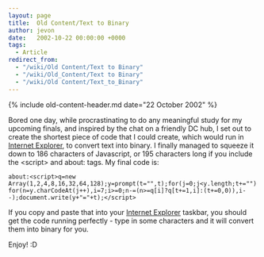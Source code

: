 ```yaml
---
layout: page
title:  Old Content/Text to Binary
author: jevon
date:   2002-10-22 00:00:00 +0000
tags:
  - Article
redirect_from:
  - "/wiki/Old Content/Text to Binary"
  - "/wiki/Old_Content/Text to Binary"
  - "/wiki/Old Content/Text_to_Binary"
---
```


{% include old-content-header.md date="22 October 2002" %}

Bored one day, while procrastinating to do any meaningful study for my upcoming finals, and inspired by the chat on a friendly DC hub, I set out to create the shortest piece of code that I could create, which would run in [Internet Explorer](internet-explorer.md), to convert text into binary. I finally managed to squeeze it down to 186 characters of Javascript, or 195 characters long if you include the &lt;script&gt; and about: tags. My final code is:

`about:<script>q=new Array(1,2,4,8,16,32,64,128);y=prompt(t="",t);for(j=0;j<y.length;t+="")for(n=y.charCodeAt(j++),i=7;i>=0;n-=(n>=q[i]?q[t+=1,i]:(t+=0,0)),i--);document.write(y+"="+t);</script>`

If you copy and paste that into your [Internet Explorer](internet-explorer.md) taskbar, you should get the code running perfectly - type in some characters and it will convert them into binary for you.

Enjoy! :D
